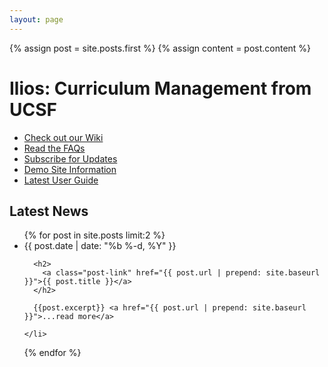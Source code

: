 ```yaml
---
layout: page
---
```


{% assign post = site.posts.first %}
{% assign content = post.content %}

# Ilios: Curriculum Management from UCSF

- [Check out our Wiki](https://github.com/ilios/ilios/wiki)
- [Read the FAQs](https://github.com/ilios/ilios/wiki/FAQS)
- [Subscribe for Updates](http://iliosproject.org/DadaMail/dada/mail.cgi/)
- [Demo Site Information](https://www.dropbox.com/s/pwqihqb9todkqw6/DemoSite.pdf?dl=0)
- [Latest User Guide](https://www.dropbox.com/sh/3cfxfzdspzf10wp/KbaFS5LKkM)

## Latest News 

<ul class="post-list">
  {% for post in site.posts  limit:2 %}
    <li>
      <span class="post-meta">{{ post.date | date: "%b %-d, %Y" }}</span>

      <h2>
        <a class="post-link" href="{{ post.url | prepend: site.baseurl }}">{{ post.title }}</a>
      </h2>
      
      {{post.excerpt}} <a href="{{ post.url | prepend: site.baseurl }}">...read more</a>
      
    </li>
  {% endfor %}
</ul>
